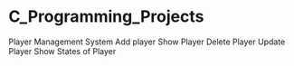# C_Programming_Projects
Player Management System
Add player
Show Player
Delete Player
Update Player
Show States of Player
